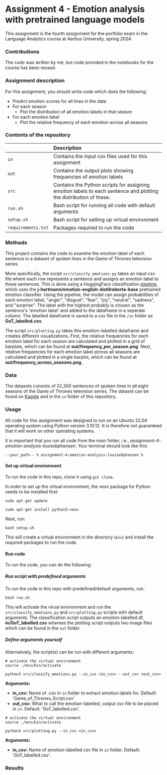 # Assignment 4 - Emotion analysis with pretrained language models

This assignment is the fourth assignment for the portfolio exam in the Language Analytics course at Aarhus University, spring 2024.

### Contributions

The code was written by me, but code provided in the notebooks for the course has been reused. 

### Assignment description

For this assignment, you should write code which does the following:

- Predict emotion scores for all lines in the data
- For each season
    - Plot the distribution of all emotion labels in that season
- For each emotion label
    - Plot the relative frequency of each emotion across all seasons

### Contents of the repository


| <div style="width:120px"></div>| Description |
|---------|:-----------|
|```in```| Contains the input csv files used for this assignment |
| ```out``` | Contains the output plots showing frequencies of emotion labels|
| ```src```  | Contains the Python scripts for assigning emotion labels to each sentence and plotting the distribution of these. |
| ```run.sh```    | Bash script for running all code with default arguments|
| ```setup.sh```  | Bash script for setting up virtual environment |
| ```requirements.txt```  | Packages required to run the code|

### Methods
This project contains the code to examine the emotion label of each sentence in a dataset of spoken lines in the Game of Thrones television series

More specifically, the script ```scr/classify_emotions.py``` takes an input csv file where each row represents a sentence and assigns an emotion label to these sentences. This is done using a HuggingFace classification [pipeline](https://huggingface.co/docs/transformers/main_classes/pipelines), which uses the **j-hartmann/emotion-english-distilroberta-base** pretrained emotion classifier. Using the pipeline, the model can assign probabilities of each emotion label,
"anger", "disgust", "fear", "joy", "neutral", "sadness", and "surprise". The label with the highest probably is chosen as the sentence's 'emotion label' and added to the dataframe in a seperate column. The labelled dataframe is saved to a csv file in the ```/in``` folder as **GoT_labelled.csv**.

The script ```src/plotting.py``` takes this emotion-labelled dataframe and creates different visualizations. First, the relative frequencies for each emotion label for each season are calculated and plotted in a grid of barplots, which can be found at **out/frequency_per_season.png**. Next, relative frequencies for each emotion label *across* all seasons are calculated and plotted in a single barplot, which can be found at **out/frequency_across_seasons.png**.


### Data

The datasets consists of 22,300 sentences of spoken lines in all eight seasons of the Game of Thrones television series. The dataset can be found on [Kaggle](https://www.kaggle.com/datasets/albenft/game-of-thrones-script-all-seasons?select=Game_of_Thrones_Script.csv) and in the ```in``` folder of this repository. 

### Usage

All code for this assignment was designed to run on an Ubuntu 22.04 operating system using Python version 3.10.12. It is therefore not guaranteed that it will work on other operating systems.

It is important that you run all code from the main folder, i.e., *assignment-4-emotion-analysis-louisebphansen*. Your terminal should look like this:

```
--your_path-- % assignment-4-emotion-analysis-louisebphansen %
```

#### Set up virtual environment

To run the code in this repo, clone it using ```git clone```.

In order to set up the virtual environment, the *venv* package for Python needs to be installed first:

```
sudo apt-get update

sudo apt-get install python3-venv
```

Next, run:

```
bash setup.sh
```

This will create a virtual environment in the directory (```env```) and install the required packages to run the code.

#### Run code

To run the code, you can do the following:

##### Run script with predefined arguments

To run the code in this repo with predefined/default arguments, run:
```
bash run.sh
```

This will activate the virual environment and run the ```src/classify_emotions.py``` and ```src/plotting.py``` scripts with default arguments. The classification script outputs an emotion-labelled df, **in/GoT_labelled.csv** whereas the plotting script outputs two image files which can be found in the ```out``` folder.

##### Define arguments yourself

Alternatively, the script(s) can be run with different arguments:

```
# activate the virtual environment
source ./env/bin/activate

python3 src/classify_emotions.py --in_csv <in_csv> --out_csv <out_csv>

```

**Arguments:**

- **in_csv:** Name of .csv in ```in``` folder to extract emotion labels for. Default: 'Game_of_Thrones_Script.csv'
- **out_csv:** What to call the emotion-labelled, output csv file to be placed in ```in```. Default: 'GoT_labelled.csv'.

```
# activate the virtual environment
source ./env/bin/activate

python3 src/plotting.py --in_csv <in_csv>

```

**Arguments:**
- **in_csv:** Name of emotion-labelled csv file in ```in``` folder. Default: 'GoT_labelled.csv'.

### Results
